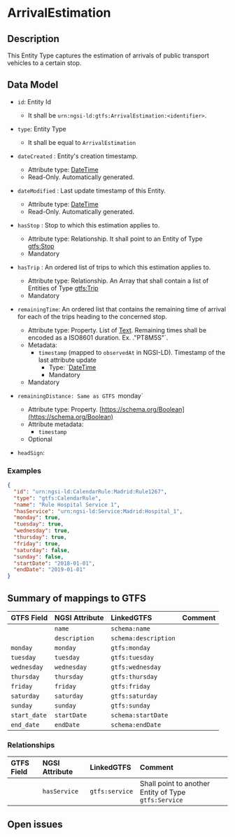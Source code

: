 # ArrivalEstimation

## Description

This Entity Type captures the estimation of arrivals of public transport vehicles to a certain stop. 

## Data Model

+ `id`: Entity Id
  + It shall be `urn:ngsi-ld:gtfs:ArrivalEstimation:<identifier>`. 

+ `type`: Entity Type 
  + It shall be equal to `ArrivalEstimation`
  
+ `dateCreated` : Entity's creation timestamp.
  + Attribute type: [DateTime](https://schema.org/DateTime)
  + Read-Only. Automatically generated. 
 
+ `dateModified` : Last update timestamp of this Entity.
  + Attribute type: [DateTime](https://schema.org/DateTime)
  + Read-Only. Automatically generated.
  
+ `hasStop` : Stop to which this estimation applies to.
  + Attribute type: Relationship. It shall point to an Entity of Type [gtfs:Stop](../../doc/Stop/spec.md)
  + Mandatory
  
+ `hasTrip` : An ordered list of trips to which this estimation applies to. 
  + Attribute type: Relationship. An Array that shall contain a list of Entities of Type [gtfs:Trip](../../doc/Trip/spec.md)
  + Mandatory

+ `remainingTime`: An ordered list that contains the remaining time of arrival for each of the trips heading to the concerned stop. 
  + Attribute type: Property. List of [Text](https://schema.org/Text). Remaining times shall be encoded
  as a ISO8601 duration. Ex. ."PT8M5S"`. 
  + Metadata:
    + `timestamp` (mapped to `observedAt` in NGSI-LD). Timestamp of the last attribute update
      + Type: `[DateTime](https://schema.org/DateTime)
      + Mandatory
  + Mandatory
  
+ `remainingDistance: Same as GTFS `monday`
  + Attribute type: Property. [https://schema.org/Boolean](https://schema.org/Boolean)
  + Attribute metadata:
    + `timestamp`
  + Optional
  
+ `headSign`:    


### Examples

```json
{
  "id": "urn:ngsi-ld:CalendarRule:Madrid:Rule1267",
  "type": "gtfs:CalendarRule",
  "name": "Rule Hospital Service 1",
  "hasService": "urn:ngsi-ld:Service:Madrid:Hospital_1",
  "monday": true,
  "tuesday": true,
  "wednesday": true,
  "thursday": true,
  "friday": true,
  "saturday": false,
  "sunday": false,
  "startDate": "2018-01-01",
  "endDate": "2019-01-01"
}
```

## Summary of mappings to GTFS

| GTFS Field                | NGSI Attribute          | LinkedGTFS                  | Comment                                                    |
|:--------------------------|:------------------------|:--------------------------- |:-----------------------------------------------------------|
|                           | `name`                  | `schema:name`               |                                                            |
|                           | `description`           | `schema:description`        |                                                            |
| `monday`                  | `monday`                | `gtfs:monday`               |                                                            |
| `tuesday`                 | `tuesday`               | `gtfs:tuesday`              |                                                            |
| `wednesday`               | `wednesday`             | `gtfs:wednesday`            |                                                            |
| `thursday`                | `thursday`              | `gtfs:thursday`             |                                                            |
| `friday`                  | `friday`                | `gtfs:friday`               |                                                            |
| `saturday`                | `saturday`              | `gtfs:saturday`             |                                                            |
| `sunday`                  | `sunday`                | `gtfs:sunday`               |                                                            |
| `start_date`              | `startDate`             | `schema:startDate`          |                                                            |
| `end_date`                | `endDate`               | `schema:endDate`            |                                                            |
                              


### Relationships

| GTFS Field              | NGSI Attribute        | LinkedGTFS           | Comment                                                |
|:----------------------- |:----------------------|:-------------------- |:-------------------------------------------------------|
|                         | `hasService`          | `gtfs:service`        | Shall point to another Entity of Type `gtfs:Service`  |

## Open issues
